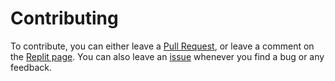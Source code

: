 # Contributing
To contribute, you can either leave a [Pull Request](https://github.com/JBYT27/io/pulls), or leave a comment on the [Replit page](https://replit.com/@JBloves27/io?v=1). 
You can also leave an [issue](https://github.com/JBYT27/io/issues) whenever you find a bug or any feedback.
